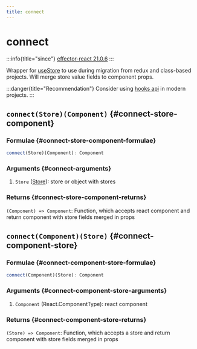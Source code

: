 ```yaml
---
title: connect
---
```


# connect

:::info{title="since"}
[effector-react 21.0.6](https://changelog.effector.dev/#effector-21-0-6)
:::

Wrapper for [useStore](/api/effector-react/useStore.md) to use during migration from redux and class-based projects. Will merge store value fields to component props.

:::danger{title="Recommendation"}
Consider using [hooks api](/api/effector-react/index.md#hooks) in modern projects.
:::

## `connect(Store)(Component)` {#connect-store-component}

### Formulae {#connect-store-component-formulae}

```ts
connect(Store)(Component): Component
```

### Arguments {#connect-arguments}

1. `Store` ([Store](/api/effector/Store.md)): store or object with stores

### Returns {#connect-store-component-returns}

`(Component) => Component`: Function, which accepts react component and return component with store fields merged in props

## `connect(Component)(Store)` {#connect-component-store}

### Formulae {#connect-component-store-formulae}

```ts
connect(Component)(Store): Component
```

### Arguments {#connect-component-store-arguments}

1. `Component` (React.ComponentType): react component

### Returns {#connect-component-store-returns}

`(Store) => Component`: Function, which accepts a store and return component with store fields merged in props
